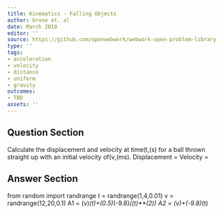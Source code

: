 ```yaml
---
title: Kinematics - Falling Objects
author: Urone et. al
date: March 2018
editor: ''
source: https://github.com/openwebwork/webwork-open-problem-library
type: ''
tags:
- acceleration
- velocity
- distance
- uniform
- gravity
outcomes:
- TBD
assets: ''
---
```


## Question Section 

Calculate the displacement and velocity at time(t,(s) for a ball thrown straight up with an initial velocity of(v,(ms).
Displacement =
Velocity =


## Answer Section

from random import randrange
t = randrange(1,4,0.01)
v = randrange(12,20,0.1)
A1 = (v)*(t)+(0.5)*(-9.8)*((t)**(2))
A2 = (v)+(-9.8)*(t)